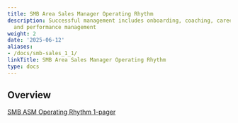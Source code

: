 ```yaml
---
title: SMB Area Sales Manager Operating Rhythm
description: Successful management includes onboarding, coaching, career development
  and performance management
weight: 2
date: '2025-06-12'
aliases:
- /docs/smb-sales_1_1/
linkTitle: SMB Area Sales Manager Operating Rhythm
type: docs
---
```


## Overview

[SMB ASM Operating Rhythm 1-pager](https://docs.google.com/spreadsheets/d/1lxvMe9zP_BFK_xhbR6rj0ToT-PQTqH2hAU_UAubDms0/edit#gid=0)
